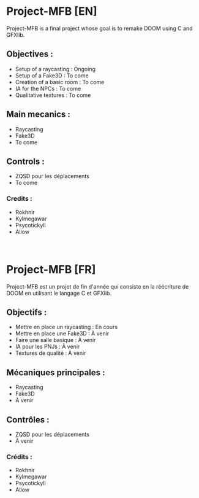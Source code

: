# Project-MFB [EN]
Project-MFB is a final project whose goal is to remake DOOM using C and GFXlib.

## Objectives : 
 - Setup of a raycasting : Ongoing
 - Setup of a Fake3D : To come
 - Creation of a basic room : To come
 - IA for the NPCs : To come
 - Qualitative textures : To come


## Main mecanics :
 - Raycasting
 - Fake3D
 - To come


## Controls :
 - ZQSD pour les déplacements
 - To come


### Credits : 
 - Rokhnir
 - Kylmegawar
 - Psycotickyll
 - Allow
<br><br><br>


# Project-MFB [FR]
Project-MFB est un projet de fin d'année qui consiste en la réécriture de DOOM en utilisant le langage C et GFXlib.

## Objectifs : 
 - Mettre en place un raycasting : En cours
 - Mettre en place une Fake3D : À venir
 - Faire une salle basique : À venir
 - IA pour les PNJs : À venir
 - Textures de qualité : À venir


## Mécaniques principales :
 - Raycasting
 - Fake3D
 - À venir


## Contrôles :
 - ZQSD pour les déplacements
 - À venir


### Crédits : 
 - Rokhnir
 - Kylmegawar
 - Psycotickyll
 - Allow
